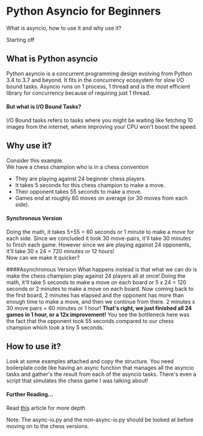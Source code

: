 # Python Asyncio for Beginners
What is asyncio, how to use it and why use it?

Starting off
## What is Python asyncio
Python asyncio is a concurrent programming design evolving from Python 3.4 to 3.7 and beyond.
It fits in the concurrency ecosystem for slow I/O bound tasks.
Asyncio runs on 1 process, 1 thread and is the most efficient library for concurrency because of requiring just 1 thread.
#### But what is I/O Bound Tasks?
I/O Bound tasks refers to tasks where you might be waiting like fetching 10 images from the internet, 
where improving your CPU won't boost the speed. 
## Why use it?
Consider this example. <br/>
We have a chess champion who is in a chess convention
- They are playing against 24 beginner chess players.
- It takes 5 seconds for this chess champion to make a move. 
- Their opponent takes 55 seconds to make a move. 
- Games end at roughly 60 moves on average (or 30 moves from each side).

#### Synchronous Version
Doing the math, it takes 5+55 = 60 seconds or 1 minute to make a move for each side.
Since we concluded it took 30 move-pairs, it'll take 30 minutes to finish each game.
However since we are playing against 24 opponents, it'll take 30 x 24 = 720 minutes or 12 hours! </br>
Now can we make it quicker? 

####Asynchronous Version
What happens instead is that what we can do is make the chess champion play against 24 players all at once!
Doing the math, it'll take 5 seconds to make a move on each board or 5 x 24 = 120 seconds or 2 minutes to make a move on each board.
Now coming back to the first board, 2 minutes has elapsed and the opponent has more than enough time to make a move, and then we continue from there.
2 minutes x 30 move pairs = 60 minutes or 1 hour! **That's right, we just finished all 24 games in 1 hour, or a 12x improvement!** 
You see the bottleneck here was the fact that the opponent took 55 seconds compared to our chess champion which took a tiny 5 seconds.

## How to use it?
Look at some examples attached and copy the structure. You need boilerplate code like having an async function 
that manages all the asyncio tasks and gather's the result from each of the asyncio tasks.
There's even a script that simulates the chess game I was talking about!

#### Further Reading...
Read [this](https://realpython.com/async-io-python/) article for more depth 

Note: The async-io.py and the non-async-io.py should be looked at before moving on to the chess versions.